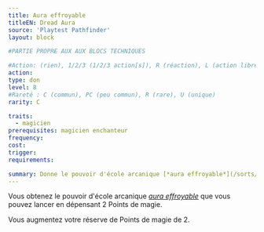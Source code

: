 ```yaml
---
title: Aura effroyable
titleEN: Dread Aura
source: 'Playtest Pathfinder'
layout: block

#PARTIE PROPRE AUX AUX BLOCS TECHNIQUES

#Action: (rien), 1/2/3 (1/2/3 action[s]), R (réaction), L (action libre)
action: 
type: don
level: 8
#Rareté : C (commun), PC (peu commun), R (rare), U (unique)
rarity: C

traits:
  - magicien
prerequisites: magicien enchanteur
frequency: 
cost: 
trigger: 
requirements:

summary: Donne le pouvoir d'école arcanique [*aura effroyable*](/sorts/aura-effroyable.html)
---
```


Vous obtenez le pouvoir d'école arcanique [*aura effroyable*](/sorts/aura-effroyable.html) que vous pouvez lancer en dépensant 2 Points de magie.

Vous augmentez votre réserve de Points de magie de 2.
